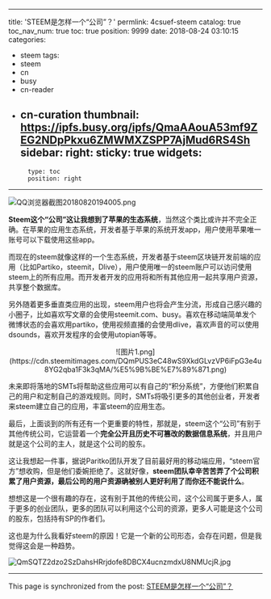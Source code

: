 
---
title: 'STEEM是怎样一个“公司”？'
permlink: 4csuef-steem
catalog: true
toc_nav_num: true
toc: true
position: 9999
date: 2018-08-24 03:10:15
categories:
- steem
tags:
- steem
- cn
- busy
- cn-reader
- cn-curation
thumbnail: https://ipfs.busy.org/ipfs/QmaAAouA53mf9ZEG2NDpPkxu6ZMWMXZSPP7AjMud6RS4Sh
sidebar:
    right:
        sticky: true
widgets:
    -
        type: toc
        position: right
---


![QQ浏览器截图20180820194005.png](https://ipfs.busy.org/ipfs/QmaAAouA53mf9ZEG2NDpPkxu6ZMWMXZSPP7AjMud6RS4Sh)

**Steem这个“公司”这让我想到了苹果的生态系统**，当然这个类比或许并不完全正确。在苹果的应用生态系统，开发者基于苹果的系统开发app，用户使用苹果唯一账号可以下载使用这些app。

而现在的steem就像这样的一个生态系统，开发者基于steem区块链开发前端的应用（比如Partiko，steemit，Dlive），用户使用唯一的steem账户可以访问使用steem上的所有应用。而开发者开发的应用将和所有其他应用一起共享用户资源，共享整个数据库。

另外随着更多垂直类应用的出现，steem用户也将会产生分流，形成自己感兴趣的小圈子，比如喜欢写文章的会使用steemit.com、busy。喜欢在移动端简单发个微博状态的会喜欢用partiko，使用视频直播的会使用dlive，喜欢声音的可以使用dsounds，喜欢开发程序的会使用utopian等等。

<center>![图片1.png](https://cdn.steemitimages.com/DQmPUS3eC48wS9XkdGLvzVP6iFpG3e4u8YG2qba1F3k3qMA/%E5%9B%BE%E7%89%871.png)</center>

未来即将落地的SMTs将帮助这些应用可以有自己的“积分系统”，方便他们积累自己的用户和定制自己的游戏规则。同时，SMTs将吸引更多的其他创业者，开发者来steem建立自己的应用，丰富steem的应用生态。

最后，上面谈到的所有还有一个更重要的特性，那就是，steem这个“公司”有别于其他传统公司，它运营着一个**完全公开且历史不可篡改的数据信息系统**，并且用户就是这个公司的主人，就是这个公司的股东。

这让我想起一件事，据说Paritko团队开发了目前最好用的移动端应用，“steem官方”想收购，但是他们委婉拒绝了。这就好像，**steem团队幸辛苦苦弄了个公司积累了用户资源，最后公司的用户资源确被别人更好利用了而你还不能说什么**。

想想这是一个很有趣的存在，这有别于其他的传统公司，这个公司属于更多人，属于更多的创业团队，更多的团队可以利用这个公司的资源，更多人可能是这个公司的股东，包括持有SP的作者们。

这也是为什么我看好steem的原因！它是一个新的公司形态，会存在问题，但是我觉得这会是一种趋势。

![QmSQTZ2dzo2SzDahsHRrjdofe8DBCX4ucnzmdxU8NMUcjR.jpg](https://cdn.steemitimages.com/DQmPT27MEndBBdNPhjzdzVWEpev1TyaHQa5nYfQTuVvGz7H/QmSQTZ2dzo2SzDahsHRrjdofe8DBCX4ucnzmdxU8NMUcjR.jpg)

- - -

This page is synchronized from the post: [STEEM是怎样一个“公司”？](https://steemit.com/@yellowbird/4csuef-steem)
